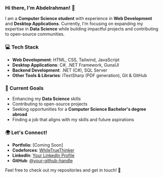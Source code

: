### Hi there, I'm Abdelrahman! 👋

I am a **Computer Science student** with experience in **Web Development** and **Desktop Applications**. Currently, I'm focusing on expanding my expertise in **Data Science** while building impactful projects and contributing to open-source communities.

### 💻 Tech Stack
- **Web Development**: HTML, CSS, Tailwind, JavaScript
- **Desktop Applications**: C#, .NET Framework, GunaUI
- **Backend Development**: .NET (C#), SQL Server
- **Other Tools & Libraries**: ITextSharp (PDF generation), Git & GitHub

### 🚀 Current Goals
- Enhancing my **Data Science** skills
- Contributing to open-source projects
- Seeking opportunities for a **Computer Science Bachelor's degree abroad**
- Finding a job that aligns with my skills and future aspirations

### 🌍 Let's Connect!
- **Portfolio**: [Coming Soon]
- **Codeforces**: [WhileTrueThinker](https://codeforces.com/profile/Abdelrahman-Mamdouh)
- **LinkedIn**: [Your LinkedIn Profile](#)
- **GitHub**: [@your-github-handle](https://github.com/AbdelrahmanKasem)

Feel free to check out my repositories and get in touch! 🚀
